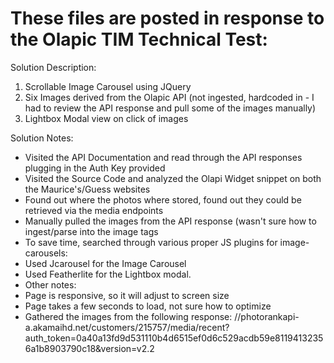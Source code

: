 # These files are posted in response to the Olapic TIM Technical Test:

Solution Description:
1. Scrollable Image Carousel using JQuery
2. Six Images derived from the Olapic API (not ingested, hardcoded in - I had to review the API response and pull some of the images manually)
3. Lightbox Modal view on click of images

Solution Notes:
- Visited the API Documentation and read through the API responses plugging in the Auth Key provided
- Visited the Source Code and analyzed the Olapi Widget snippet on both the Maurice's/Guess websites
- Found out where the photos where stored, found out they could be retrieved via the media endpoints
- Manually pulled the images from the API response (wasn't sure how to ingest/parse into the image tags
- To save time, searched through various proper JS plugins for image-carousels:
-   Used Jcarousel for the Image Carousel
-   Used Featherlite for the Lightbox modal.
- Other notes:
-   Page is responsive, so it will adjust to screen size
-   Page takes a few seconds to load, not sure how to optimize
-   Gathered the images from the following response: //photorankapi-a.akamaihd.net/customers/215757/media/recent?auth_token=0a40a13fd9d531110b4d6515ef0d6c529acdb59e81194132356a1b8903790c18&version=v2.2
